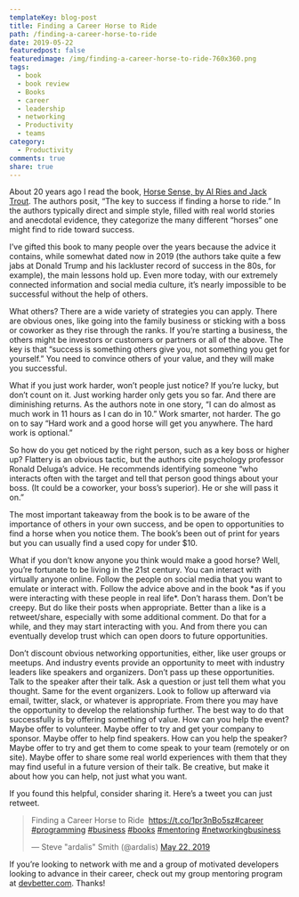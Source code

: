 ```yaml
---
templateKey: blog-post
title: Finding a Career Horse to Ride
path: /finding-a-career-horse-to-ride
date: 2019-05-22
featuredpost: false
featuredimage: /img/finding-a-career-horse-to-ride-760x360.png
tags:
  - book
  - book review
  - Books
  - career
  - leadership
  - networking
  - Productivity
  - teams
category:
  - Productivity
comments: true
share: true
---
```

About 20 years ago I read the book, [Horse Sense, by Al Ries and Jack Trout](https://amzn.to/2QdIRmc). The authors posit, “The key to success if finding a horse to ride.” In the authors typically direct and simple style, filled with real world stories and anecdotal evidence, they categorize the many different “horses” one might find to ride toward success.

I’ve gifted this book to many people over the years because the advice it contains, while somewhat dated now in 2019 (the authors take quite a few jabs at Donald Trump and his lackluster record of success in the 80s, for example), the main lessons hold up. Even more today, with our extremely connected information and social media culture, it’s nearly impossible to be successful without the help of others.

What others? There are a wide variety of strategies you can apply. There are obvious ones, like going into the family business or sticking with a boss or coworker as they rise through the ranks. If you’re starting a business, the others might be investors or customers or partners or all of the above. The key is that “success is something others give you, not something you get for yourself.” You need to convince others of your value, and they will make you successful.

What if you just work harder, won’t people just notice? If you’re lucky, but don’t count on it. Just working harder only gets you so far. And there are diminishing returns. As the authors note in one story, “I can do almost as much work in 11 hours as I can do in 10.” Work smarter, not harder. The go on to say “Hard work and a good horse will get you anywhere. The hard work is optional.”

So how do you get noticed by the right person, such as a key boss or higher up? Flattery is an obvious tactic, but the authors cite psychology professor Ronald Deluga’s advice. He recommends identifying someone “who interacts often with the target and tell that person good things about your boss. (It could be a coworker, your boss’s superior). He or she will pass it on.”

The most important takeaway from the book is to be aware of the importance of others in your own success, and be open to opportunities to find a horse when you notice them. The book’s been out of print for years but you can usually find a used copy for under $10.

What if you don’t know anyone you think would make a good horse? Well, you’re fortunate to be living in the 21st century. You can interact with virtually anyone online. Follow the people on social media that you want to emulate or interact with. Follow the advice above and in the book \*as if you were interacting with these people in real life\*. Don’t harass them. Don’t be creepy. But do like their posts when appropriate. Better than a like is a retweet/share, especially with some additional comment. Do that for a while, and they may start interacting with you. And from there you can eventually develop trust which can open doors to future opportunities.

Don’t discount obvious networking opportunities, either, like user groups or meetups. And industry events provide an opportunity to meet with industry leaders like speakers and organizers. Don’t pass up these opportunities. Talk to the speaker after their talk. Ask a question or just tell them what you thought. Same for the event organizers. Look to follow up afterward via email, twitter, slack, or whatever is appropriate. From there you may have the opportunity to develop the relationship further. The best way to do that successfully is by offering something of value. How can you help the event? Maybe offer to volunteer. Maybe offer to try and get your company to sponsor. Maybe offer to help find speakers. How can you help the speaker? Maybe offer to try and get them to come speak to your team (remotely or on site). Maybe offer to share some real world experiences with them that they may find useful in a future version of their talk. Be creative, but make it about how you can help, not just what you want.

If you found this helpful, consider sharing it. Here’s a tweet you can just retweet.

<blockquote class="twitter-tweet"><p lang="en" dir="ltr">Finding a Career Horse to Ride&nbsp; <a href="https://t.co/1pr3nBo5sz">https://t.co/1pr3nBo5sz</a><a href="https://twitter.com/hashtag/career?src=hash&amp;ref_src=twsrc%5Etfw">#career</a> <a href="https://twitter.com/hashtag/programming?src=hash&amp;ref_src=twsrc%5Etfw">#programming</a> <a href="https://twitter.com/hashtag/business?src=hash&amp;ref_src=twsrc%5Etfw">#business</a> <a href="https://twitter.com/hashtag/books?src=hash&amp;ref_src=twsrc%5Etfw">#books</a> <a href="https://twitter.com/hashtag/mentoring?src=hash&amp;ref_src=twsrc%5Etfw">#mentoring</a> <a href="https://twitter.com/hashtag/networkingbusiness?src=hash&amp;ref_src=twsrc%5Etfw">#networkingbusiness</a></p>— Steve "ardalis" Smith (@ardalis) <a href="https://twitter.com/ardalis/status/1131010220749185026?ref_src=twsrc%5Etfw">May 22, 2019</a></blockquote> <script src="https://platform.twitter.com/widgets.js" charset="utf-8" async=""></script>

If you’re looking to network with me and a group of motivated developers looking to advance in their career, check out my group mentoring program at [devbetter.com](https://devbetter.com/). Thanks!